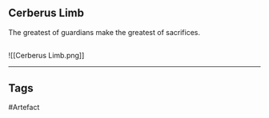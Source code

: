 ## Cerberus Limb
The greatest of guardians make the greatest of sacrifices.
## 
![[Cerberus Limb.png]]

---
## Tags
#Artefact